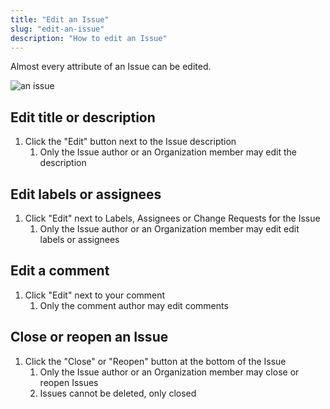 ```yaml
---
title: "Edit an Issue"
slug: "edit-an-issue"
description: "How to edit an Issue"
---
```

Almost every attribute of an Issue can be edited.

![an issue](/img/issue.png)

## Edit title or description

1. Click the "Edit" button next to the Issue description
   1. Only the Issue author or an Organization member may edit the description

## Edit labels or assignees

1. Click "Edit" next to Labels, Assignees or Change Requests for the Issue
   1. Only the Issue author or an Organization member may edit edit labels or assignees

## Edit a comment

1. Click "Edit" next to your comment
   1. Only the comment author may edit comments

## Close or reopen an Issue

1. Click the "Close" or "Reopen" button at the bottom of the Issue
   1. Only the Issue author or an Organization member may close or reopen Issues
   2. Issues cannot be deleted, only closed
